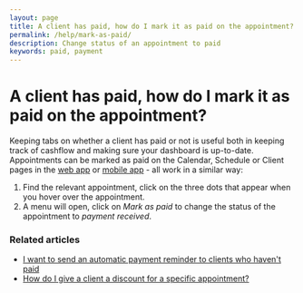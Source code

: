 ```yaml
---
layout: page
title: A client has paid, how do I mark it as paid on the appointment?
permalink: /help/mark-as-paid/
description: Change status of an appointment to paid
keywords: paid, payment
---
```


# A client has paid, how do I mark it as paid on the appointment?

Keeping tabs on whether a client has paid or not is useful both in keeping track of cashflow and making sure your dashboard is up-to-date. Appointments can be marked as paid on the Calendar, Schedule or Client pages in the [web app](https://portal.appointmentguru.co) or [mobile app](/help/is-there-a-mobile-app) - all work in a similar way:

1. Find the relevant appointment, click on the three dots that appear when you hover over the appointment.
2. A menu will open, click on *Mark as paid* to change the status of the appointment to *payment received*.

### Related articles

* [I want to send an automatic payment reminder to clients who haven't paid](/help/automatic-payment-reminder)
* [How do I give a client a discount for a specific appointment?](/help/discount-appointment)
